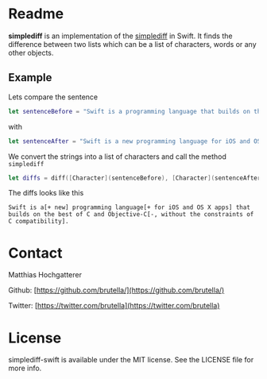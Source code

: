 # Readme

**simplediff** is an implementation of the [simplediff](https://github.com/paulgb/simplediff) in Swift. It finds the difference between two lists which can be a list of characters, words or any other objects.

## Example

Lets compare the sentence

```swift
let sentenceBefore = "Swift is a programming language that builds on the best of C and Objective-C, without the constraints of C compatibility."
```

with

```swift
let sentenceAfter = "Swift is a new programming language for iOS and OS X apps that builds on the best of C and Objective-C."
```

We convert the strings into a list of characters and call the method `simplediff`

```swift
let diffs = diff([Character](sentenceBefore), [Character](sentenceAfter))
```

The diffs looks like this

    Swift is a[+ new] programming language[+ for iOS and OS X apps] that builds on the best of C and Objective-C[-, without the constraints of C compatibility].

# Contact

Matthias Hochgatterer

Github: [https://github.com/brutella/](https://github.com/brutella/)

Twitter: [https://twitter.com/brutella](https://twitter.com/brutella)


# License

simplediff-swift is available under the MIT license. See the LICENSE file for more info.